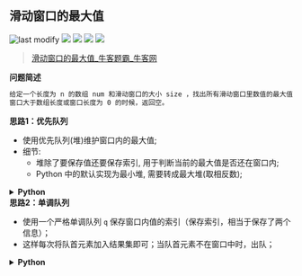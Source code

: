 ## 滑动窗口的最大值
<!--START_SECTION:badge-->

![last modify](https://img.shields.io/static/v1?label=last%20modify&message=2022-10-29%2022%3A32%3A39&color=yellowgreen&style=flat-square)
[![](https://img.shields.io/static/v1?label=&message=%E5%9B%B0%E9%9A%BE&color=yellow&style=flat-square)](../../../README.md#困难)
[![](https://img.shields.io/static/v1?label=&message=%E7%89%9B%E5%AE%A2&color=green&style=flat-square)](../../../README.md#牛客)
[![](https://img.shields.io/static/v1?label=&message=%E5%A0%86/%E4%BC%98%E5%85%88%E9%98%9F%E5%88%97&color=blue&style=flat-square)](../../../README.md#堆优先队列)
[![](https://img.shields.io/static/v1?label=&message=%E5%8D%95%E8%B0%83%E6%A0%88/%E5%8D%95%E8%B0%83%E9%98%9F%E5%88%97&color=blue&style=flat-square)](../../../README.md#单调栈单调队列)

<!--END_SECTION:badge-->
<!--info
tags: [优先队列, 单调队列]
source: 牛客
level: 困难
number: '0082'
name: 滑动窗口的最大值
companies: [Soul]
-->

> [滑动窗口的最大值_牛客题霸_牛客网](https://www.nowcoder.com/practice/1624bc35a45c42c0bc17d17fa0cba788)

<summary><b>问题简述</b></summary>

```txt
给定一个长度为 n 的数组 num 和滑动窗口的大小 size ，找出所有滑动窗口里数值的最大值。
窗口大于数组长度或窗口长度为 0 的时候，返回空。
```

<!-- 
<details><summary><b>详细描述</b></summary>

```txt
```

</details>
-->


<!-- <div align="center"><img src="../../../_assets/xxx.png" height="300" /></div> -->

<summary><b>思路1：优先队列</b></summary>

- 使用优先队列(堆)维护窗口内的最大值;
- 细节:
    - 堆除了要保存值还要保存索引, 用于判断当前的最大值是否还在窗口内;
    - Python 中的默认实现为最小堆, 需要转成最大堆(取相反数);

<details><summary><b>Python</b></summary>

```python
class Solution:
    def maxInWindows(self , arr: List[int], size: int) -> List[int]:

        if size <= 0 or size > len(arr): return []
        
        import heapq

        # 初始化大顶堆
        h = []
        for i in range(size):
            heapq.heappush(h, (-arr[i], i))  # 默认小顶堆，取相反数使变成大顶堆
        
        ret = [-h[0][0]]
        for i in range(size, len(arr)):
            while h and h[0][1] <= i - size:  # 保证堆顶元素在窗口内
                heapq.heappop(h)
            heapq.heappush(h, (-arr[i], i))
            ret.append(-h[0][0])

        return ret
```

</details>

<summary><b>思路2：单调队列</b></summary>

- 使用一个严格单调队列 `q` 保存窗口内值的索引（保存索引，相当于保存了两个信息）；
- 这样每次将队首元素加入结果集即可；当队首元素不在窗口中时，出队；

<details><summary><b>Python</b></summary>

```python
class Solution:
    def maxInWindows(self , arr: List[int], size: int) -> List[int]:
        # 窗口大于数组长度时
        if size > len(arr): return []
        
        from collections import deque
        
        # 初始化单调队列，严格单调
        q = deque()
        for i in range(size):
            # 当入队元素大于队尾时，队尾出队
            while q and arr[q[-1]] <= arr[i]:  # 这里用 <= 是避免相等时判断
                q.pop()
            q.append(i)  # 队列中保存 索引 而不是值，这样相当于保存了两个信息

        ret = [arr[q[0]]]  # 初始化结果序列
        for i in range(size, len(arr)):
            # 如果队首不在窗口内，则弹出（保存索引的好处）
            if q[0] == i - size:
                q.popleft()
            # 保持单调队列
            while q and arr[q[-1]] <= arr[i]:
                q.pop()
            q.append(i)
            ret.append(arr[q[0]])
        
        return ret
```

</details>
